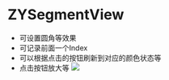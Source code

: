 # ZYSegmentView
- 可设置圆角等效果
- 可记录前面一个Index
- 可以根据点击的按钮刷新到对应的颜色状态等
- 点击按钮放大等
![](https://github.com/ripperhe/ZYSegmentView/ZYSegmentView/image/picture.png)
